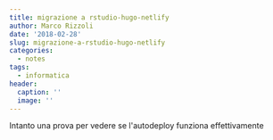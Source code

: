 ```yaml
---
title: migrazione a rstudio-hugo-netlify
author: Marco Rizzoli
date: '2018-02-28'
slug: migrazione-a-rstudio-hugo-netlify
categories:
  - notes
tags:
  - informatica
header:
  caption: ''
  image: ''
---
```


Intanto una prova per vedere se l'autodeploy funziona effettivamente